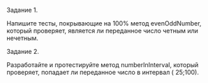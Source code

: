 Задание 1.

Напишите тесты, покрывающие на 100% метод evenOddNumber, который проверяет, является ли переданное число четным или
нечетным.

Задание 2.

Разработайте и протестируйте метод numberInInterval, который проверяет, попадает ли переданное число в интервал (
25;100).
